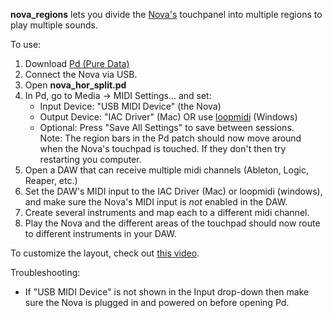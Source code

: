 **nova_regions** lets you divide the [Nova's](https://mosiaudio.com/products/nova) touchpanel into multiple regions to play multiple sounds.

To use:

  1. Download [Pd (Pure Data)](https://puredata.info/downloads/pure-data)
  2. Connect the Nova via USB.
  3. Open **nova_hor_split.pd**
  4. In Pd, go to Media -> MIDI Settings... and set:
       * Input Device: "USB MIDI Device" (the Nova)
       * Output Device: "IAC Driver" (Mac) OR use [loopmidi](https://www.tobias-erichsen.de/software/loopmidi.html) (Windows)
       * Optional: Press "Save All Settings" to save between sessions.
<br /> Note: The region bars in the Pd patch should now move around when the Nova's touchpad is touched. If they don't then try restarting you computer.
  5. Open a DAW that can receive multiple midi channels (Ableton, Logic, Reaper, etc.)
  6. Set the DAW's MIDI input to the IAC Driver (Mac) or loopmidi (windows), and make sure the Nova's MIDI input is *not* enabled in the DAW.
  7. Create several instruments and map each to a different midi channel.
  8. Play the Nova and the different areas of the touchpad should now route to different instruments in your DAW.

To customize the layout, check out [this video](https://youtu.be/6fuAdswDMgc).

Troubleshooting:
* If "USB MIDI Device" is not shown in the Input drop-down then make sure the Nova is plugged in and powered on before opening Pd.
